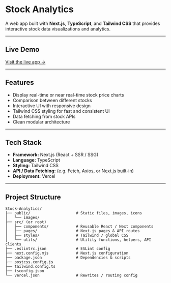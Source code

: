 # Stock Analytics  

A web app built with **Next.js**, **TypeScript**, and **Tailwind CSS** that provides interactive stock data visualizations and analytics.  

---

## Live Demo  

[Visit the live app →](https://stock-analytics-rust.vercel.app)  

---

## Features  

- Display real-time or near real-time stock price charts  
- Comparison between different stocks  
- Interactive UI with responsive design  
- Tailwind CSS styling for fast and consistent UI  
- Data fetching from stock APIs  
- Clean modular architecture  

---

## Tech Stack  

- **Framework:** Next.js (React + SSR / SSG)  
- **Language:** TypeScript  
- **Styling:** Tailwind CSS  
- **API / Data Fetching:** (e.g. Fetch, Axios, or Next.js built-in)  
- **Deployment:** Vercel  

---

## Project Structure  

```text
Stock-Analytics/
├── public/                    # Static files, images, icons  
│   └── images/  
├── src/ (or root)  
│   ├── components/            # Reusable React / Next components  
│   ├── pages/                 # Next.js pages & API routes  
│   ├── styles/                # Tailwind / global CSS  
│   └── utils/                 # Utility functions, helpers, API clients  
├── .eslintrc.json             # ESLint config  
├── next.config.mjs            # Next.js configuration  
├── package.json               # Dependencies & scripts  
├── postcss.config.js  
├── tailwind.config.ts  
├── tsconfig.json  
└── vercel.json                # Rewrites / routing config  
